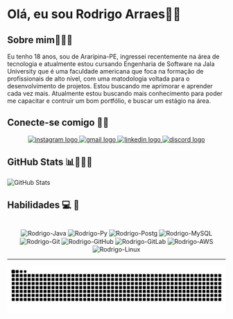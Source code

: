 # Olá, eu sou Rodrigo Arraes👋🏼

## Sobre mim🧑🏻‍🎓
Eu tenho 18 anos, sou de Araripina-PE, ingressei recentemente na área de tecnologia e atualmente estou cursando Engenharia de Software na Jala University que é uma faculdade americana que foca na formação de profissionais de alto nível, com uma matodologia voltada para o desenvolvimento de projetos. Estou buscando me aprimorar e aprender cada vez mais. Atualmente estou buscando mais conhecimento para poder me capacitar e contruir um bom portfólio, e buscar um estágio na área.

## Conecte-se comigo 🔗🌐
<div align="center">
  <a href="https://www.instagram.com/rodrigoarraes7" target="_blank">
    <img src="https://raw.githubusercontent.com/maurodesouza/profile-readme-generator/master/src/assets/icons/social/instagram/default.svg" width="52" height="40" alt="instagram logo"  />
  </a>
  <a href="mailto:rodrigo.arraes.j@gmail.com@gmail.com" target="_blank">
    <img src="https://raw.githubusercontent.com/maurodesouza/profile-readme-generator/master/src/assets/icons/social/gmail/default.svg" width="52" height="40" alt="gmail logo"  />
  </a>
  <a href="https://www.linkedin.com/in/rodrigo-arraes-costa/" target="_blank">
    <img src="https://raw.githubusercontent.com/maurodesouza/profile-readme-generator/master/src/assets/icons/social/linkedin/default.svg" width="52" height="40" alt="linkedin logo"  />
  </a>
  <a href="https://discord.com/users/761199368685486080" target="_blank">
    <img src="https://raw.githubusercontent.com/maurodesouza/profile-readme-generator/master/src/assets/icons/social/discord/default.svg" width="52" height="40" alt="discord logo"  />
  </a>
</div>

## GitHub Stats 📊👨🏻‍💻
![GitHub Stats](https://github-readme-stats.vercel.app/api?username=RodrigoArraes07&theme=radical&bg_color=141321&border_color=30A3DC&show_icons=true&icon_color=f8d847&title_color=fabd2f&text_color=a9fef7&include_all_commits=true&locale=pt-br&cache_seconds=7200)

## Habilidades 💻 🧠
<div align="center" style="display: inline_bloc"><br>
  <img align="center" alt="Rodrigo-Java" height="70" width="80" src="https://cdn.jsdelivr.net/gh/devicons/devicon@latest/icons/java/java-original-wordmark.svg" />
  <img align="center" alt="Rodrigo-Py" height="55" width="65" src="https://cdn.jsdelivr.net/gh/devicons/devicon@latest/icons/python/python-original-wordmark.svg" />
  <img align="center" alt="Rodrigo-Postg" height="60" width="70" src="https://cdn.jsdelivr.net/gh/devicons/devicon@latest/icons/postgresql/postgresql-original-wordmark.svg" />
  <img align="center" alt="Rodrigo-MySQL" height="70" width="80" src="https://cdn.jsdelivr.net/gh/devicons/devicon@latest/icons/mysql/mysql-original-wordmark.svg" />
  <img align="center" alt="Rodrigo-Git" height="70" width="80" src="https://cdn.jsdelivr.net/gh/devicons/devicon@latest/icons/git/git-original-wordmark.svg" />
  <img align="center" alt="Rodrigo-GitHub" height="70" width="80" src="https://cdn.jsdelivr.net/gh/devicons/devicon@latest/icons/github/github-original-wordmark.svg" />
  <img align="center" alt="Rodrigo-GitLab" height="70" width="80" src="https://cdn.jsdelivr.net/gh/devicons/devicon@latest/icons/gitlab/gitlab-original-wordmark.svg" />
  <img align="center" alt="Rodrigo-AWS" height="70" width="80" src="https://cdn.jsdelivr.net/gh/devicons/devicon@latest/icons/amazonwebservices/amazonwebservices-original-wordmark.svg" />
  <img align="center" alt="Rodrigo-Linux" height="70" width="80" src="https://cdn.jsdelivr.net/gh/devicons/devicon@latest/icons/linux/linux-original.svg" />
</div>

--- 
<img src="https://raw.githubusercontent.com/RodrigoArraes07/RodrigoArraes07/output/snake.svg" alt="Snake animation" />

###
